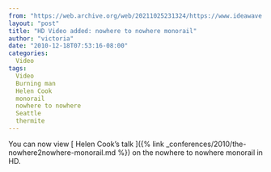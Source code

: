 ```yaml
---
from: "https://web.archive.org/web/20211025231324/https://www.ideawave.ca/hd-video-added-nowhere-to-nowhere-monorail/"
layout: "post"
title: "HD Video added: nowhere to nowhere monorail"
author: "victoria"
date: "2010-12-18T07:53:16-08:00"
categories:
  Video
tags: 
  Video
  Burning man
  Helen Cook
  monorail
  nowhere to nowhere
  Seattle
  thermite
---
```


You can now view [ Helen Cook’s talk ]({% link _conferences/2010/the-nowhere2nowhere-monorail.md %}) on the nowhere to nowhere monorail in HD.
